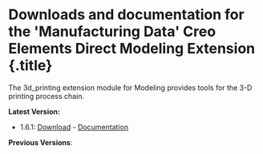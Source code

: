 # Downloads and documentation for the 'Manufacturing Data' Creo Elements Direct Modeling Extension {.title}

The 3d_printing extension module for Modeling provides tools for the
3-D printing process chain.

**Latest Version:**

* 1.6.1: [Download](../../downloads/3d_printing/3d_printing_x64_1.6.1.zip) - 
         [Documentation](1.6/Home.md)

**Previous Versions**:

